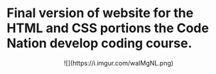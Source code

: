 # Final version of website for the HTML and CSS portions the Code Nation develop coding course.


<div align="center">![](https://i.imgur.com/waIMgNL.png)</div>

